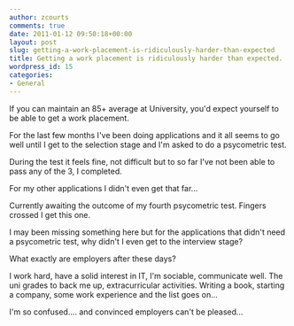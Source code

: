 ```yaml
---
author: zcourts
comments: true
date: 2011-01-12 09:50:18+00:00
layout: post
slug: getting-a-work-placement-is-ridiculously-harder-than-expected
title: Getting a work placement is ridiculously harder than expected.
wordpress_id: 15
categories:
- General
---
```


If you can maintain an 85+ average at University, you'd expect yourself to be able to get a work placement.




For the last few months I've been doing applications and it all seems to go well until I get to the selection stage and I'm asked to do a psycometric test.




During the test it feels fine, not difficult but to so far I've not been able to pass any of the 3, I completed.  

For my other applications I didn't even get that far...




Currently awaiting the outcome of my fourth psycometric test. Fingers crossed I get this one.




I may been missing something here but for the applications that didn't need a psycometric test, why didn't I even get to the interview stage?




What exactly are employers after these days?  

I work hard, have a solid interest in IT, I'm sociable, communicate well. The uni grades to back me up, extracurricular activities. Writing a book, starting a company, some work experience and the list goes on...




I'm so confused.... and convinced employers can't be pleased...
